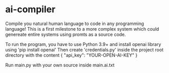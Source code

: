 # ai-compiler
Compile you natural human language to code in any programming language!
This is a first milestone to a more complex system which could genereate entire systems using promts as a source code.

To run the program, you have to use Python 3.9+ and install openai library using 'pip install openai'
Then create 'credentials.py' inside the project root directory with the content 
{
  "api_key": "YOUR-OPEN-AI-KEY"
}

Run main.py with your own source inside main.ai.txt
